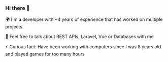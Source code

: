 ### Hi there 👋

🌍 I'm a developer with ~4 years of experience that has worked on multiple projects. 

💬 Feel free to talk about REST APIs, Laravel, Vue or Databases with me

⚡️ Curious fact: Have been working with computers since I was 8 years old and played games for too many hours
